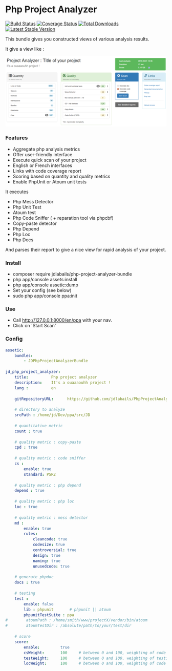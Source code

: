 # Php Project Analyzer 

[![Build Status](https://travis-ci.org/jdlabails/PhpProjectAnalyzerBundle.svg?branch=master)](https://travis-ci.org/jdlabails/PhpProjectAnalyzerBundle)
[![Coverage Status](https://coveralls.io/repos/jdlabails/php-project-analyzer-bundle/badge.png?branch=master)](https://coveralls.io/r/simkimsia/UtilityBehaviors?branch=master)
[![Total Downloads](https://poser.pugx.org/jdlabails/php-project-analyzer-bundle/d/total.png)](https://packagist.org/packages/jdlabails/php-project-analyzer-bundle)
[![Latest Stable Version](https://poser.pugx.org/jdlabails/php-project-analyzer-bundle/v/stable.png)](https://packagist.org/packages/jdlabails/php-project-analyzer-bundle)

This bundle gives you constructed views of various analysis results.


It give a view like :

![](https://raw.githubusercontent.com/jdlabails/PhpProjectAnalyzer/master/ppaIndex.png)


### Features
 - Aggregate php analysis metrics
 - Offer user-friendly interface
 - Execute quick scan of your project
 - English or French interfaces
 - Links with code coverage report
 - Scoring based on quantity and quality metrics
 - Enable PhpUnit or Atoum unit tests


It executes
 - Php Mess Detector
 - Php Unit Test
 - Atoum test
 - Php Code Sniffer ( + reparation tool via phpcbf)
 - Copy-paste detector
 - Php Depend
 - Php Loc
 - Php Docs

And parses their report to give a nice view for rapid analysis of your project.

### Install
 - composer require jdlabails/php-project-analyzer-bundle
 - php app/console assets:install
 - php app/console assetic:dump
 - Set your config (see below)
 - sudo php app/console ppa:init

### Use
 - Call http://127.0.0.1:8000/en/ppa with your nav.
 - Click on 'Start Scan'

### Config

```yml
assetic:
    bundles:        
        - JDPhpProjectAnalyzerBundle

jd_php_project_analyzer:
    title:          Php project analyzer
    description:    It's a ouaaaouhh project !
    lang :          en

    gitRepositoryURL:      https://github.com/jdlabails/PhpProjectAnalyzerBundle

    # directory to analyze
    srcPath : /home/jd/Dev/ppa/src/JD

    # quantitative metric
    count : true

    # quality metric : copy-paste
    cpd : true

    # quality metric : code sniffer
    cs :
        enable: true
        standard: PSR2

    # quality metric : php depend
    depend : true

    # quality metric : php loc
    loc : true

    # quality metric : mess detector
    md :
        enable: true
        rules:
            cleancode: true
            codesize: true
            controversial: true
            design: true
            naming: true
            unusedcode: true

    # generate phpdoc
    docs : true

    # testing
    test :
        enable: false
        lib : phpunit       # phpunit || atoum
        phpunitTestSuite : ppa
#        atoumPath : /home/smith/www/projectX/vendor/bin/atoum
#        atoumTestDir : /absolute/path/to/your/test/dir

    # score
    score:
        enable:         true
        csWeight:       100     # between 0 and 100, weighting of code sniffer
        testWeight:     100     # between 0 and 100, weighting of testing
        locWeight:      100     # between 0 and 100, weighting of code coverage
        
```